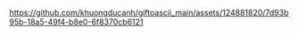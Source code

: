 
https://github.com/khuongducanh/giftoascii_main/assets/124881820/7d93b95b-18a5-49f4-b8e0-6f8370cb6121

